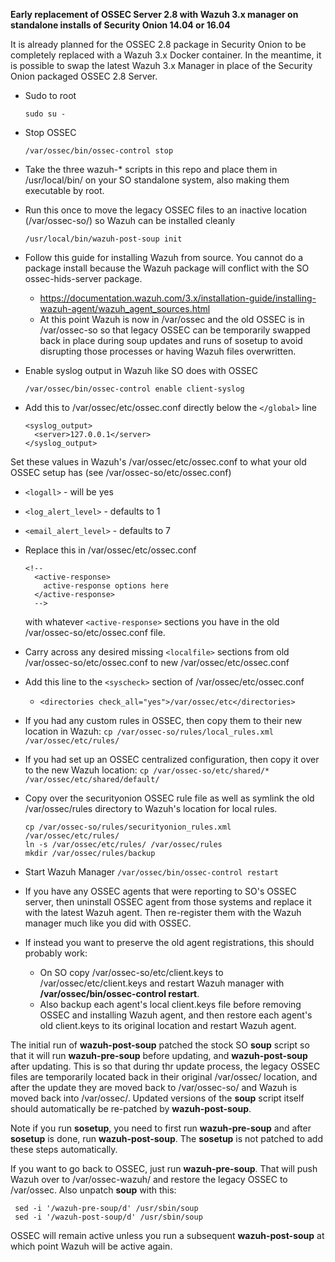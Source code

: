 **Early replacement of OSSEC Server 2.8 with Wazuh 3.x manager on standalone installs of Security Onion 14.04 or 16.04**

It is already planned for the OSSEC 2.8 package in Security Onion to be completely replaced with a Wazuh 3.x Docker container.
In the meantime, it is possible to swap the latest Wazuh 3.x Manager in place of the Security Onion packaged OSSEC 2.8 Server.

* Sudo to root

  ```sudo su -```

* Stop OSSEC

  ```/var/ossec/bin/ossec-control stop```

* Take the three wazuh-* scripts in this repo and place them in /usr/local/bin/ on your SO standalone system, also making them executable by root.

* Run this once to move the legacy OSSEC files to an inactive location (/var/ossec-so/) so Wazuh can be installed cleanly
  
  ```/usr/local/bin/wazuh-post-soup init```

* Follow this guide for installing Wazuh from source. You cannot do a package install because the Wazuh package will conflict with the SO ossec-hids-server package.
  * https://documentation.wazuh.com/3.x/installation-guide/installing-wazuh-agent/wazuh_agent_sources.html
  * At this point Wazuh is now in /var/ossec and the old OSSEC is in /var/ossec-so so that legacy OSSEC can be temporarily swapped back in place during soup updates and runs of sosetup to avoid disrupting those processes or having Wazuh files overwritten.

* Enable syslog output in Wazuh like SO does with OSSEC

  ```/var/ossec/bin/ossec-control enable client-syslog```
  
* Add this to /var/ossec/etc/ossec.conf directly below the `</global>` line
  ```
  <syslog_output>
    <server>127.0.0.1</server>
  </syslog_output>
  ```
Set these values in Wazuh's /var/ossec/etc/ossec.conf to what your old OSSEC setup has (see /var/ossec-so/etc/ossec.conf)
  * `<logall>` - will be yes
  * `<log_alert_level>` - defaults to 1
  * `<email_alert_level>` - defaults to 7

* Replace this in /var/ossec/etc/ossec.conf 
  ```
  <!--
    <active-response>
      active-response options here
    </active-response>
    -->
  ````
  with whatever `<active-response>` sections you have in the old /var/ossec-so/etc/ossec.conf file.

* Carry across any desired missing `<localfile>` sections from old /var/ossec-so/etc/ossec.conf to new /var/ossec/etc/ossec.conf

* Add this line to the ``<syscheck>`` section of /var/ossec/etc/ossec.conf
  * `<directories check_all="yes">/var/ossec/etc</directories>`

* If you had any custom rules in OSSEC, then copy them to their new location in Wazuh:
  ```cp /var/ossec-so/rules/local_rules.xml /var/ossec/etc/rules/```

* If you had set up an OSSEC centralized configuration, then copy it over to the new Wazuh location:
  ```cp /var/ossec-so/etc/shared/* /var/ossec/etc/shared/default/```

* Copy over the securityonion OSSEC rule file as well as symlink the old /var/ossec/rules directory to Wazuh's location for local rules.
  ```
  cp /var/ossec-so/rules/securityonion_rules.xml /var/ossec/etc/rules/
  ln -s /var/ossec/etc/rules/ /var/ossec/rules
  mkdir /var/ossec/rules/backup
  ```

* Start Wazuh Manager
   ```/var/ossec/bin/ossec-control restart```

* If you have any OSSEC agents that were reporting to SO's OSSEC server, then uninstall OSSEC agent from those systems and replace it with the latest Wazuh agent.  Then re-register them with the Wazuh manager much like you did with OSSEC.  

* If instead you want to preserve the old agent registrations, this should probably work:
  * On SO copy /var/ossec-so/etc/client.keys to /var/ossec/etc/client.keys and restart Wazuh manager with **/var/ossec/bin/ossec-control restart**.  
  * Also backup each agent's local client.keys file before removing OSSEC and installing Wazuh agent, and then restore each agent's old client.keys to its original location and restart Wazuh agent.

The initial run of **wazuh-post-soup** patched the stock SO **soup** script so that it will run **wazuh-pre-soup** before updating, and **wazuh-post-soup** after updating.  This is so that during thr update process, the legacy OSSEC files are temporarily located back in their original /var/ossec/ location, and after the update  they are moved back to /var/ossec-so/ and Wazuh is moved back into /var/ossec/.  Updated versions of the **soup** script itself should automatically be re-patched by **wazuh-post-soup**.

Note if you run **sosetup**, you need to first run **wazuh-pre-soup** and after **sosetup** is done, run **wazuh-post-soup**.  The **sosetup** is not patched to add these steps automatically.

If you want to go back to OSSEC, just run **wazuh-pre-soup**.  That will push Wazuh over to /var/ossec-wazuh/ and restore the legacy OSSEC to /var/ossec.  Also unpatch **soup** with this:
 ```
  sed -i '/wazuh-pre-soup/d' /usr/sbin/soup
  sed -i '/wazuh-post-soup/d' /usr/sbin/soup
 ```
OSSEC will remain active unless you run a subsequent **wazuh-post-soup** at which point Wazuh will be active again.
